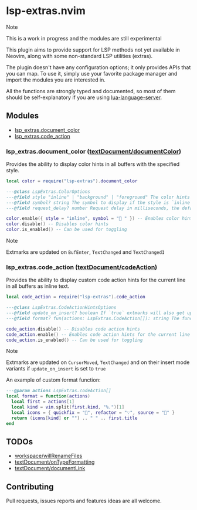 # lsp-extras.nvim

> [!NOTE]
> This is a work in progress and the modules are still experimental

This plugin aims to provide support for LSP methods not yet available in Neovim, along with some non-standard LSP utilities (extras).

The plugin doesn't have any configuration options; it only provides APIs that you can map. To use it, simply use your favorite package manager and import the modules you are interested in.

All the functions are strongly typed and documented, so most of them should be self-explanatory if you are using [lua-language-server](https://github.com/LuaLS/lua-language-server).

## Modules

- [lsp_extras.document_color](#lsp_extrasdocument_color-textdocumentdocumentcolor)
- [lsp_extras.code_action](#lsp_extrascode_action-textdocumentcodeaction)

### lsp_extras.document_color ([textDocument/documentColor](https://microsoft.github.io/language-server-protocol/specifications/lsp/3.17/specification/#textDocument_documentColor))

Provides the ability to display color hints in all buffers with the specified style.

```lua
local color = require("lsp-extras").document_color

---@class LspExtras.ColorOptions
---@field style "inline" | "background" | "foreground" The color hints style
---@field symbol? string The symbol to display if the style is `inline`
---@field request_delay? number Request delay in milliseconds, the default value is 200ms

color.enable({ style = "inline", symbol = "󰝤 " }) -- Enables color hints in all buffers
color.disable() -- Disables color hints
color.is_enabled() -- Can be used for toggling
```

> [!NOTE]
> Extmarks are updated on `BufEnter`, `TextChanged` and `TextChangedI`

### lsp_extras.code_action ([textDocument/codeAction](https://microsoft.github.io/language-server-protocol/specifications/lsp/3.17/specification/#textDocument_codeAction))

Provides the ability to display custom code action hints for the current line in all buffers as inline text.

```lua
local code_action = require("lsp-extras").code_action

---@class LspExtras.CodeActionHintsOptions
---@field update_on_insert? boolean If `true` extmarks will also get updated in insert mode
---@field format? fun(actions: LspExtras.CodeAction[]): string The function used for formatting the hint text

code_action.disable() -- Disables code action hints
code_action.enable() -- Enables code action hints for the current line in all buffers
code_action.is_enabled() -- Can be used for toggling
```

> [!NOTE]
> Extmarks are updated on `CursorMoved`, `TextChanged` and on their insert mode variants if `update_on_insert` is set to `true`

An example of custom format function:

```lua
---@param actions LspExtras.codeAction[]
local format = function(actions)
  local first = actions[1]
  local kind = vim.split(first.kind, "%.")[1]
  local icons = { quickfix = "🔧", refactor = "💡", source = "🔗" }
  return (icons[kind] or "") .. " " .. first.title
end
```

## TODOs

- [workspace/willRenameFiles](https://microsoft.github.io/language-server-protocol/specifications/lsp/3.17/specification/#workspace_willRenameFiles)
- [textDocument/onTypeFormatting](https://microsoft.github.io/language-server-protocol/specifications/lsp/3.17/specification/#textDocument_onTypeFormatting)
- [textDocument/documentLink](https://microsoft.github.io/language-server-protocol/specifications/lsp/3.17/specification/#textDocument_documentLink)

## Contributing

Pull requests, issues reports and features ideas are all welcome.
